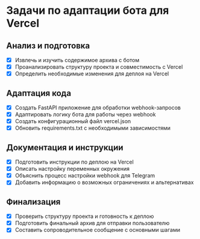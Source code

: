 # Задачи по адаптации бота для Vercel

## Анализ и подготовка
- [x] Извлечь и изучить содержимое архива с ботом
- [x] Проанализировать структуру проекта и совместимость с Vercel
- [x] Определить необходимые изменения для деплоя на Vercel

## Адаптация кода
- [x] Создать FastAPI приложение для обработки webhook-запросов
- [x] Адаптировать логику бота для работы через webhook
- [x] Создать конфигурационный файл vercel.json
- [x] Обновить requirements.txt с необходимыми зависимостями

## Документация и инструкции
- [x] Подготовить инструкции по деплою на Vercel
- [x] Описать настройку переменных окружения
- [x] Объяснить процесс настройки webhook для Telegram
- [x] Добавить информацию о возможных ограничениях и альтернативах

## Финализация
- [x] Проверить структуру проекта и готовность к деплою
- [x] Подготовить финальный архив для отправки пользователю
- [x] Составить сопроводительное сообщение с основными шагами
